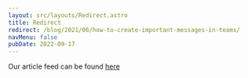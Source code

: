 ```yaml
---
layout: src/layouts/Redirect.astro
title: Redirect
redirect: /blog/2021/06/how-to-create-important-messages-in-teams/
navMenu: false
pubDate: 2022-09-17
---
```

<div>
Our article feed can be found <a href="/blog/2021/06/how-to-create-important-messages-in-teams/">here</a>
</div>
